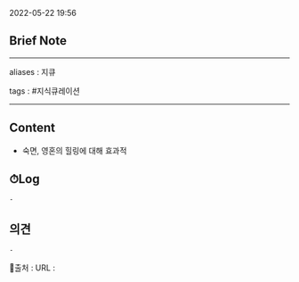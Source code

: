 2022-05-22 19:56
## Brief Note
---
aliases : 지큐

tags : #지식큐레이션

---

## Content
- 숙면, 영혼의 힐링에 대해 효과적

## ⏱Log
	-

## 의견
	-


📙출처 :
URL :